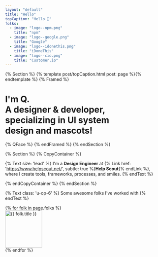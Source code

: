 ```yaml
---
layout: "default"
title: "Hello"
topCaption: "Hello 👋"
folks:
  - image: "logo--npm.png"
    title: "npm"
  - image: "logo--google.png"
    title: "Google"
  - image: "logo--idonethis.png"
    title: "iDoneThis"
  - image: "logo--cio.png"
    title: "Customer.io"
---
```


{% Section %}
  {% template post/topCaption.html post: page %}{% endtemplate %}
  {% Framed %}
    <h1 class='tx-h3 tx-h2@sm tx-h1@lg'>
      I'm Q.<br />
      A designer & developer,<br />
      specializing in UI system<br />
      design and mascots!
    </h1>
    {% QFace %}
  {% endFramed %}
{% endSection %}

{% Section %}
  {% CopyContainer %}
    <div>
      <p>
        {% Text size: 'lead' %}
          I'm a <strong>Design Engineer</strong> at {% Link href: 'https://www.helpscout.net/', subtle: true %}<strong>Help Scout</strong>{% endLink %}, where I create tools, frameworks, processes, and smiles.
        {% endText %}
      </p>
    </div>
  {% endCopyContainer %}
{% endSection %}

<div class="u-mrg-b-10 u-pad-v-3">
  <p>
    {% Text class: 'u-op-6' %}
      Some awesome folks I've worked with
    {% endText %}
  </p>
  <div class="o-flexy u-mrg-v-8">
    {% for folk in page.folks %}
      <div class="o-flexy__block tx-center u-pad-h-2 u-pad-h-8@md">
        <img src="/images/{{ folk.image }}" width="120" alt="{{ folk.title }}">
      </div>
    {% endfor %}
  </div>
</div>
